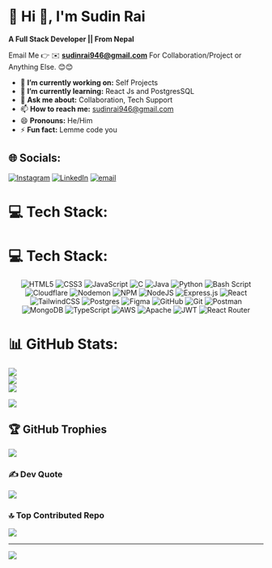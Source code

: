 # 💫 Hi 👋, I'm Sudin Rai
**A Full Stack Developer || From Nepal**

Email Me 👉 ✉️ **sudinrai946@gmail.com** For Collaboration/Project or Anything Else. 😊😊

- 🔭 **I’m currently working on:** Self Projects
- 🌱 **I’m currently learning:** React Js and PostgresSQL
- 💬 **Ask me about:** Collaboration, Tech Support
- 📫 **How to reach me:** sudinrai946@gmail.com
- 😄 **Pronouns:** He/Him
- ⚡ **Fun fact:** Lemme code you

## 🌐 Socials:
[![Instagram](https://img.shields.io/badge/Instagram-%23E4405F.svg?logo=Instagram&logoColor=white)](https://instagram.com/rai_sudin) [![LinkedIn](https://img.shields.io/badge/LinkedIn-%230077B5.svg?logo=linkedin&logoColor=white)](https://linkedin.com/in/sudin-rai-6091182aa) [![email](https://img.shields.io/badge/Email-D14836?logo=gmail&logoColor=white)](mailto:sudinrai946@gmail.com) 


# 💻 Tech Stack:
  
# 💻 Tech Stack:
<div align="center">
  
![HTML5](https://img.shields.io/badge/html5-%23E34F26.svg?style=for-the-badge&logo=html5&logoColor=white) 
![CSS3](https://img.shields.io/badge/css3-%231572B6.svg?style=for-the-badge&logo=css3&logoColor=white) 
![JavaScript](https://img.shields.io/badge/javascript-%23323330.svg?style=for-the-badge&logo=javascript&logoColor=%23F7DF1E) 
![C](https://img.shields.io/badge/c-%2300599C.svg?style=for-the-badge&logo=c&logoColor=white) 
![Java](https://img.shields.io/badge/java-%23ED8B00.svg?style=for-the-badge&logo=openjdk&logoColor=white) 
![Python](https://img.shields.io/badge/python-3670A0?style=for-the-badge&logo=python&logoColor=ffdd54) 
![Bash Script](https://img.shields.io/badge/bash_script-%23121011.svg?style=for-the-badge&logo=gnu-bash&logoColor=white) 
![Cloudflare](https://img.shields.io/badge/Cloudflare-F38020?style=for-the-badge&logo=Cloudflare&logoColor=white) 
![Nodemon](https://img.shields.io/badge/NODEMON-%23323330.svg?style=for-the-badge&logo=nodemon&logoColor=%BBDEAD) 
![NPM](https://img.shields.io/badge/NPM-%23CB3837.svg?style=for-the-badge&logo=npm&logoColor=white) 
![NodeJS](https://img.shields.io/badge/node.js-6DA55F?style=for-the-badge&logo=node.js&logoColor=white) 
![Express.js](https://img.shields.io/badge/express.js-%23404d59.svg?style=for-the-badge&logo=express&logoColor=%2361DAFB) 
![React](https://img.shields.io/badge/react-%2320232a.svg?style=for-the-badge&logo=react&logoColor=%2361DAFB) 
![TailwindCSS](https://img.shields.io/badge/tailwindcss-%2338B2AC.svg?style=for-the-badge&logo=tailwind-css&logoColor=white) 
![Postgres](https://img.shields.io/badge/postgres-%23316192.svg?style=for-the-badge&logo=postgresql&logoColor=white) 
![Figma](https://img.shields.io/badge/figma-%23F24E1E.svg?style=for-the-badge&logo=figma&logoColor=white) 
![GitHub](https://img.shields.io/badge/github-%23121011.svg?style=for-the-badge&logo=github&logoColor=white) 
![Git](https://img.shields.io/badge/git-%23F05033.svg?style=for-the-badge&logo=git&logoColor=white) 
![Postman](https://img.shields.io/badge/Postman-FF6C37?style=for-the-badge&logo=postman&logoColor=white) 
![MongoDB](https://img.shields.io/badge/MongoDB-%234ea94b.svg?style=for-the-badge&logo=mongodb&logoColor=white) 
![TypeScript](https://img.shields.io/badge/typescript-%23007ACC.svg?style=for-the-badge&logo=typescript&logoColor=white) 
![AWS](https://img.shields.io/badge/AWS-%23FF9900.svg?style=for-the-badge&logo=amazon-aws&logoColor=white) 
![Apache](https://img.shields.io/badge/apache-%23D42029.svg?style=for-the-badge&logo=apache&logoColor=white) 
![JWT](https://img.shields.io/badge/JWT-black?style=for-the-badge&logo=JSON%20web%20tokens) 
![React Router](https://img.shields.io/badge/React_Router-CA4245?style=for-the-badge&logo=react-router&logoColor=white) 

</div>

 
# 📊 GitHub Stats:
![](https://github-readme-stats.vercel.app/api?username=sudin-tech&theme=dark&hide_border=false&include_all_commits=true&count_private=false)<br/>
![](https://nirzak-streak-stats.vercel.app/?user=sudin-tech&theme=dark&hide_border=false)<br/>
![](https://github-readme-stats.vercel.app/api/top-langs/?username=sudin-tech&theme=dark&hide_border=false&include_all_commits=true&count_private=false&layout=compact)

![](https://github-readme-activity-graph.vercel.app/graph?username=sudin-tech&bg_color=0d1117&color=00F5D4&line=FF006E&point=8338EC&area=true&hide_border=true&custom_title=Quantum%20Activity%20Matrix)

## 🏆 GitHub Trophies
![](https://github-profile-trophy.vercel.app/?username=sudin-tech&theme=radical&no-frame=false&no-bg=true&margin-w=4)

### ✍️ Dev Quote
![](https://quotes-github-readme.vercel.app/api?type=horizontal&theme=radical)

### 🔝 Top Contributed Repo
![](https://github-contributor-stats.vercel.app/api?username=sudin-tech&limit=5&theme=dark&combine_all_yearly_contributions=true)

---
[![](https://visitcount.itsvg.in/api?id=sudin-tech&icon=0&color=0)](https://visitcount.itsvg.in)

<!-- Proudly created with GPRM ( https://gprm.itsvg.in ) -->
